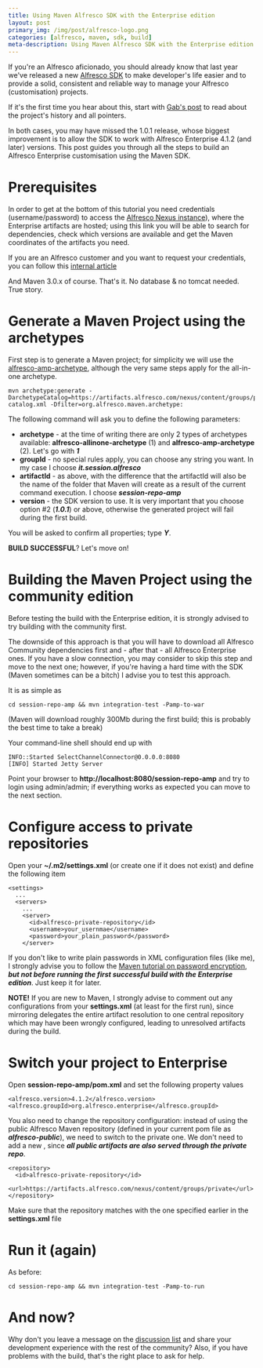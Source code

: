 ```yaml
---
title: Using Maven Alfresco SDK with the Enterprise edition
layout: post
primary_img: /img/post/alfresco-logo.png
categories: [alfresco, maven, sdk, build]
meta-description: Using Maven Alfresco SDK with the Enterprise edition
---
```


If you're an Alfresco aficionado, you should already know that last year we've released a new [Alfresco SDK](https://artifacts.alfresco.com/nexus/content/repositories/alfresco-docs/alfresco-lifecycle-aggregator/latest/index.html) to make developer's life easier and to provide a solid, consistent and reliable way to manage your Alfresco (customisation) projects.

If it's the first time you hear about this, start with [Gab's post](http://mindthegab.com/2012/11/05/maven-alfresco-sdk-1-0-is-finally-out-and-ready-for-you-to-enjoy/) to read about the project's history and all pointers.

In both cases, you may have missed the 1.0.1 release, whose biggest improvement is to allow the SDK to work with Alfresco Enterprise 4.1.2 (and later) versions. This post guides you through all the steps to build an Alfresco Enterprise customisation using the Maven SDK.

Prerequisites
================
In order to get at the bottom of this tutorial you need credentials (username/password) to access the [Alfresco Nexus instance](https://artifacts.alfresco.com/nexus)), where the Enterprise artifacts are hosted; using this link you will be able to search for dependencies, check which versions are available and get the Maven coordinates of the artifacts you need.

If you are an Alfresco customer and you want to request your credentials, you can follow this [internal article](https://support.alfresco.com/ics/support/default.asp?deptID=15026&task=knowledge&questionID=91)

And Maven 3.0.x of course.
That's it. No database & no tomcat needed. True story.

Generate a Maven Project using the archetypes
================
First step is to generate a Maven project; for simplicity we will use the [alfresco-amp-archetype](https://artifacts.alfresco.com/nexus/content/repositories/alfresco-docs/alfresco-lifecycle-aggregator/latest/archetypes/alfresco-amp-archetype/index.html), although the very same steps apply for the all-in-one archetype.

    mvn archetype:generate -DarchetypeCatalog=https://artifacts.alfresco.com/nexus/content/groups/public/archetype-catalog.xml -Dfilter=org.alfresco.maven.archetype:

The following command will ask you to define the following parameters:

* <b>archetype</b> - at the time of writing there are only 2 types of archetypes available: **alfresco-allinone-archetype** (1) and **alfresco-amp-archetype** (2). Let's go with <b><i>1</i></b>
* <b>groupId</b> - no special rules apply, you can choose any string you want. In my case I choose <b><i>it.session.alfresco</i></b>
* <b>artifactId</b> - as above, with the difference that the artifactId will also be the name of the folder that Maven will create as a result of the current command execution. I choose <b><i>session-repo-amp</i></b>
* <b>version</b> - the SDK version to use. It is very important that you choose option #2 (<b><i>1.0.1</i></b>) or above, otherwise the generated project will fail during the first build.

You will be asked to confirm all properties; type <b><i>Y</i></b>.

<b>BUILD SUCCESSFUL</b>? Let's move on!

Building the Maven Project using the community edition
================
Before testing the build with the Enterprise edition, it is strongly advised to try building with the community first.

The downside of this approach is that you will have to download all Alfresco Community dependencies first and - after that - all Alfresco Enterprise ones. If you have a slow connection, you may consider to skip this step and move to the next one; however, if you're having a hard time with the SDK (Maven sometimes can be a bitch) I advise you to test this approach.

It is as simple as

    cd session-repo-amp && mvn integration-test -Pamp-to-war

(Maven will download roughly 300Mb during the first build; this is probably the best time to take a break)

Your command-line shell should end up with

    INFO::Started SelectChannelConnector@0.0.0.0:8080
	[INFO] Started Jetty Server

Point your browser to **http://localhost:8080/session-repo-amp** and try to login using admin/admin; if everything works as expected you can move to the next section.

Configure access to private repositories
================
Open your **~/.m2/settings.xml** (or create one if it does not exist) and define the following **<server>** item

    <settings>
      ...
      <servers>
        ...	
	    <server>
          <id>alfresco-private-repository</id>
          <username>your_usernmae</username>
          <password>your_plain_password</password>
        </server>

If you don't like to write plain passwords in XML configuration files (like me), I strongly advise you to follow the [Maven tutorial on password encryption](http://maven.apache.org/guides/mini/guide-encryption.html), <b><i>but not before running the first successful build with the Enterprise edition</b></i>. Just keep it for later.

<b>NOTE!</b> If you are new to Maven, I strongly advise to comment out any <mirror> configurations from your **settings.xml** (at least for the first run), since mirroring delegates the entire artifact resolution to one central repository which may have been wrongly configured, leading to unresolved artifacts during the build.

Switch your project to Enterprise
================
Open **session-repo-amp/pom.xml** and set the following property values

    <alfresco.version>4.1.2</alfresco.version>
    <alfresco.groupId>org.alfresco.enterprise</alfresco.groupId>

You also need to change the repository configuration: instead of using the public Alfresco Maven repository (defined in your current pom file as <b><i>alfresco-public</i></b>), we need to switch to the private one. We don't need to add a new **<repository>**, since <b><i>all public artifacts are also served through the private repo</i></b>.

    <repository>
      <id>alfresco-private-repository</id>
      <url>https://artifacts.alfresco.com/nexus/content/groups/private</url>
    </repository>

Make sure that the repository <id> matches with the one specified earlier in the **settings.xml** file

Run it (again)
================
As before:

    cd session-repo-amp && mvn integration-test -Pamp-to-run

And now?
================
Why don't you leave a message on the [discussion list](https://groups.google.com/forum/#!forum/maven-alfresco) and share your development experience with the rest of the community? Also, if you have problems with the build, that's the right place to ask for help.